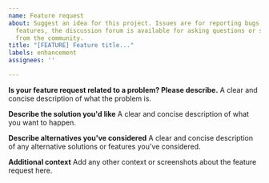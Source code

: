 ```yaml
---
name: Feature request
about: Suggest an idea for this project. Issues are for reporting bugs or requesting
  features, the discussion forum is available for asking questions or seeking help
  from the community.
title: "[FEATURE] Feature title..."
labels: enhancement
assignees: ''

---
```


**Is your feature request related to a problem? Please describe.**
A clear and concise description of what the problem is.

**Describe the solution you'd like**
A clear and concise description of what you want to happen.

**Describe alternatives you've considered**
A clear and concise description of any alternative solutions or features you've considered.

**Additional context**
Add any other context or screenshots about the feature request here.
